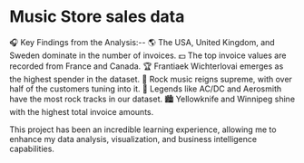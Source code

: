 # Music Store sales data

🎧 Key Findings from the Analysis:--
🌎 The USA, United Kingdom, and Sweden dominate in the number of invoices.
💵 The top invoice values are recorded from France and Canada.
🏆 Frantiaek Wichterlovai emerges as the highest spender in the dataset.
🎸 Rock music reigns supreme, with over half of the customers tuning into it.
🎤 Legends like AC/DC and Aerosmith have the most rock tracks in our dataset.
🏙️ Yellowknife and Winnipeg shine with the highest total invoice amounts.

This project has been an incredible learning experience, allowing me to enhance my data analysis, visualization, and business intelligence capabilities. 
